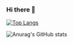 ### Hi there 👋

[![Top Langs](https://github-readme-stats.vercel.app/api/top-langs/?username=deekshithx&langs_count=8)](https://github.com/anuraghazra/github-readme-stats)

![Anurag's GitHub stats](https://github-readme-stats.vercel.app/api?username=deekshithx&show_icons=true)
